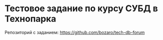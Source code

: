 # Тестовое задание по курсу СУБД в Технопарка
Репозиторий с заданием: https://github.com/bozaro/tech-db-forum